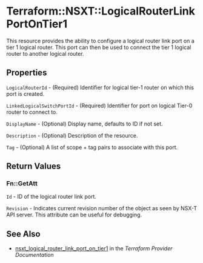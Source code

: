 # Terraform::NSXT::LogicalRouterLinkPortOnTier1

This resource provides the ability to configure a logical router link port on a tier 1 logical router. This port can then be used to connect the tier 1 logical router to another logical router.

## Properties

`LogicalRouterId` - (Required) Identifier for logical tier-1 router on which this port is created.

`LinkedLogicalSwitchPortId` - (Required) Identifier for port on logical Tier-0 router to connect to.

`DisplayName` - (Optional) Display name, defaults to ID if not set.

`Description` - (Optional) Description of the resource.

`Tag` - (Optional) A list of scope + tag pairs to associate with this port.


## Return Values

### Fn::GetAtt

`Id` - ID of the logical router link port.

`Revision` - Indicates current revision number of the object as seen by NSX-T API server. This attribute can be useful for debugging.

## See Also

* [nsxt_logical_router_link_port_on_tier1](https://www.terraform.io/docs/providers/nsxt/r/logical_router_link_port_on_tier1.html) in the _Terraform Provider Documentation_